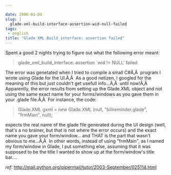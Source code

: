 ```yaml
---

date: 2006-01-04
slug: |
  glade-xml-build-interface-assertion-wid-null-failed
tags:
 - english
title: "Glade XML Build_interface: assertion failed"
---
```


Spent a good 2 nights trying to figure out what the following error
meant:

> glade_xml_build_interface: assertion \`wid != NULL' failed

The error was genetated when I tried to compile a small C\#Ã‚Â  program
I wrote using Glade for the UI.Ã‚Â  As a good netizen, I googled for the
meaning of this but just couldn't get usefull info...Ã‚Â  until now!Ã‚Â 
Apparently, the error results from setting up the Glade.XML object and
not using the same exact name for your forms/windows as you gave them in
your .glade file.Ã‚Â  For instance, the code:

> Glade.XML gxml = new Glade.XML (null, "billreminder.glade", "frmMain",
> null);

expects the real name of the glade file generated during the UI design
(well, that's a no brainer, but that is not where the error occurs) and
the exact name you gave your form/window... and THAT is the part that
wasn't obvious to me...Ã‚Â  In other words, instead of using "frmMain",
as I named my form/window in Glade, I put something else, assuming that
it was supposed to be the title I wanted to show up at the form/window's
title bar....

*ref*:
<http://mail.python.org/pipermail/tutor/2003-September/025114.html>
